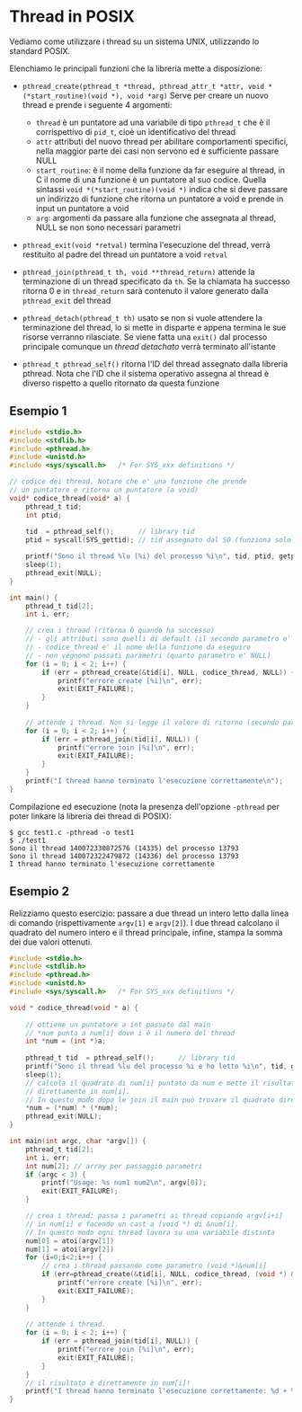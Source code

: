 ﻿# Thread in POSIX

Vediamo come utilizzare i thread su un sistema UNIX, utilizzando lo standard POSIX.

Elenchiamo le principali funzioni che la libreria mette a disposizione:

- `pthread_create(pthread_t *thread, pthread_attr_t *attr, void *(*start_routine)(void *), void *arg)`
	Serve per creare un nuovo thread e prende i seguente 4 argomenti:
	- `thread` è un puntatore ad una variabile di tipo `pthread_t` che è il corrispettivo di `pid_t`, cioè un identificativo del thread
	- `attr` attributi del nuovo thread per abilitare comportamenti specifici, nella maggior parte dei casi non servono ed è sufficiente passare NULL
	- `start_routine`: è il nome della funzione da far eseguire al thread, in C il nome di una funzione è un puntatore al suo codice.
	Quella sintassi `void *(*start_routine)(void *)` indica che si deve passare un indirizzo di funzione che ritorna un puntatore a void e prende in input un puntatore a void
	- `arg`: argomenti da passare alla funzione che assegnata al thread, NULL se non sono necessari parametri

- `pthread_exit(void *retval)`
	termina l'esecuzione del thread, verrà restituito al padre del thread un puntatore a void `retval`
- `pthread_join(pthread_t th, void **thread_return)`
	attende la terminazione di un thread specificato da `th`. Se la chiamata ha successo ritorna 0 e in `thread_return` sarà contenuto il valore generato dalla `pthread_exit` del thread

- `pthread_detach(pthread_t th)`
	usato se non si vuole attendere la terminazione del thread, lo si mette in disparte e appena termina le sue risorse verranno rilasciate.
	Se viene fatta una `exit()` dal processo principale comunque un *thread detachato* verrà terminato all'istante

- `pthread_t pthread_self()`
	ritorna l'ID del thread assegnato dalla libreria pthread. Nota che l'ID che il sistema operativo assegna al thread è diverso rispetto a quello ritornato da questa funzione

## Esempio 1

```c
#include <stdio.h>
#include <stdlib.h>
#include <pthread.h>
#include <unistd.h>
#include <sys/syscall.h>   /* For SYS_xxx definitions */

// codice dei thread. Notare che e' una funzione che prende 
// un puntatore e ritorna un puntatore (a void)
void* codice_thread(void* a) {
    pthread_t tid;
    int ptid;
    
    tid  = pthread_self();      // library tid
    ptid = syscall(SYS_gettid); // tid assegnato dal SO (funziona solo in Linux)

    printf("Sono il thread %lu (%i) del processo %i\n", tid, ptid, getpid());
    sleep(1);
    pthread_exit(NULL);
}

int main() {
    pthread_t tid[2];
    int i, err;

    // crea i thread (ritorna 0 quando ha successo)
    // - gli attributi sono quelli di default (il secondo parametro e' NULL)
    // - codice_thread e' il nome della funzione da eseguire
    // - non vegnono passati parametri (quarto parametro e' NULL)
    for (i = 0; i < 2; i++) {
        if (err = pthread_create(&tid[i], NULL, codice_thread, NULL)) {
            printf("errore create [%i]\n", err);
            exit(EXIT_FAILURE);
        }
    }
    
    // attende i thread. Non si legge il valore di ritorno (secondo parametro NULL)
    for (i = 0; i < 2; i++) {
        if (err = pthread_join(tid[i], NULL)) {
            printf("errore join [%i]\n", err);
            exit(EXIT_FAILURE);
		}
    }
    printf("I thread hanno terminato l'esecuzione correttamente\n");
}
```

Compilazione ed esecuzione (nota la presenza dell'opzione `-pthread` per poter linkare la libreria dei thread di POSIX):

	$ gcc test1.c -pthread -o test1
	$ ./test1
	Sono il thread 140072330872576 (14335) del processo 13793
	Sono il thread 140072322479872 (14336) del processo 13793
	I thread hanno terminato l'esecuzione correttamente

## Esempio 2

Relizziamo questo esercizio: passare a due thread un intero letto dalla linea di comando (rispettivamente `argv[1]` e `argv[2]`). I due thread calcolano il quadrato del numero intero e il thread principale, infine, stampa la somma dei due valori ottenuti.

```c
#include <stdio.h>
#include <stdlib.h>
#include <pthread.h>
#include <unistd.h>
#include <sys/syscall.h>   /* For SYS_xxx definitions */

void * codice_thread(void * a) {
    
    // ottiene un puntatore a int passato dal main
    // *num punta a num[i] dove i è il numero del thread
    int *num = (int *)a; 
    
    pthread_t tid  = pthread_self();      // library tid
    printf("Sono il thread %lu del processo %i e ho letto %i\n", tid, getpid(), *num);
    sleep(1);
    // calcola il quadrato di num[i] puntato da num e mette il risultato
    // direttamente in num[i].
    // In questo modo dopo le join il main può trovare il quadrato direttamente in num[i]
    *num = (*num) * (*num);
    pthread_exit(NULL);
}

int main(int argc, char *argv[]) {
    pthread_t tid[2];
    int i, err;
    int num[2]; // array per passaggio parametri
    if (argc < 3) {
        printf("Usage: %s num1 num2\n", argv[0]);
        exit(EXIT_FAILURE);
    }

    // crea i thread: passa i parametri ai thread copiando argv[i+i]
    // in num[i] e facendo un cast a (void *) di &num[i]. 
    // In questo modo ogni thread lavora su una variabile distinta
    num[0] = atoi(argv[1])
    num[1] = atoi(argv[2])
    for (i=0;i<2;i++) {
        // crea i thread passando come parametro (void *)&num[i]
        if (err=pthread_create(&tid[i], NULL, codice_thread, (void *) &num[i])) {
            printf("errore create [%i]\n", err);
            exit(EXIT_FAILURE);
		}
    }
    
    // attende i thread. 
    for (i = 0; i < 2; i++) {
        if (err = pthread_join(tid[i], NULL)) {
            printf("errore join [%i]\n", err);
            exit(EXIT_FAILURE);
		}
    }
    // il risultato è direttamente in num[i]!
    printf("I thread hanno terminato l'esecuzione correttamente: %d + %d = %d\n", num[0], num[1], num[0] + num[1]);
}
```

